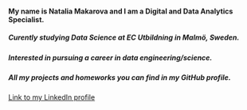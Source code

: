 #### My name is Natalia Makarova and I am a Digital and Data Analytics Specialist.
##### Curently studying Data Science at EC Utbildning in Malmö, Sweden. 
##### Interested in pursuing a career in data engineering/science.
##### All my projects and homeworks you can find in my GitHub profile.

[Link to my LinkedIn profile](https://www.linkedin.com/in/natalia-makarova-998a33156/)
